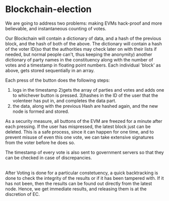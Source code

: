 # Blockchain-election

We are going to address two problems: making EVMs hack-proof and more believable, and instantaneous counting of votes.

Our Blockchain will contain a dictionary of data, and a hash of the previous block, and the hash of both of the above. The dictionary will contain a hash of the voter ID(so that the authorities may check later on with their lists if needed, but normal people can't, thus keeping the anonymity) another dictionary of party names in the constituency along with the number of votes and a timestamp in floating point numbers. Each individual 'block' as above, gets stored sequentially in an array.

Each press of the button does the following steps:
1) logs in the timestamp
2)gets the array of parties and votes and adds one to whichever button is pressed. 
3)hashes in the ID of the user that the volenteer has put in, and completes the data part. 
4) the data, along with the previous Hash are hashed again, and the new node is formed and stored. 

As a security measure, all buttons of the EVM are freezed for a minute after each pressing. If the user has mispressed, the latest block just can be deleted. This is a safe process, since it can happen for one time, and to prevent misuse of even this one vote, we can take extensive signatures from the voter before he does so.

The timestamp of every vote is also sent to government servers so that they can be checked in case of discrepancies.
<br><br>



After Voting is done for a particular constetuency, a quick backtracking is done to check the integrity of the results or if it has been tampered with. If it has not been, then the results can be found out directly from the latest node. Hence, we get immediate results, and releasing them is at the discretion of EC.
